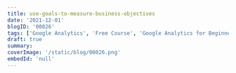 ```yaml
---
title: use-goals-to-measure-business-objectives
date: '2021-12-01'
blogID: '00026'
tags: ['Google Analytics', 'Free Course', 'Google Analytics for Beginners']
draft: true
summary:
coverImage: '/static/blog/00026.png'
embedId: 'null'
---
```

